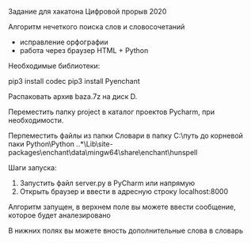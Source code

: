 Задание для хакатона Цифровой прорыв 2020

Алгоритм нечеткого поиска слов и словосочетаний 
+ исправление орфографии 
+ работа через браузер HTML + Python



Необходимые библиотеки:

pip3 install codec
pip3 install Pyenchant

Распаковать архив baza.7z на диск D. 

Переместить папку project в каталог проектов Pycharm, при необходимости. 

Перпеместить файлы из папки Словари в папку C:\путь до корневой паки Python\Python *.*.*\Lib\site-packages\enchant\data\mingw64\share\enchant\hunspell


Шаги запуска:
1) Запустить файл server.py в PyCharm или напрямую
2) Открыть браузер и ввести в адресную строку localhost:8000

Алгоритм запущен, в верхнем поле вы можете ввести сообщение, которое будет аналезировано 

В нижних полях вы можете вность дополнительные слова в словарь
